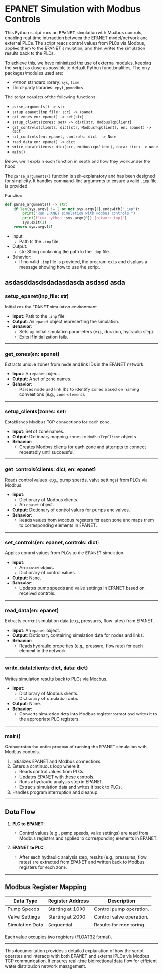 # EPANET Simulation with Modbus Controls

This Python script runs an EPANET simulation with Modbus controls, enabling real-time interaction between the EPANET model/network and external PLCs. The script reads control values from PLCs via Modbus, applies them to the EPANET simulation, and then writes the simulation results back to the PLCs.

To achieve this, we have minimized the use of external modules, keeping the script as close as possible to default Python functionalities. The only packages/modules used are:

- Python standard library: `sys`, `time`
- Third-party libraries: `epyt`, `pymodbus`

The script consists of the following functions:

- `parse_arguments() -> str`
- `setup_epanet(inp_file: str) -> epanet`
- `get_zones(en: epanet) -> set[str]`
- `setup_clients(zones: set) -> dict[str, ModbusTcpClient]`
- `get_controls(clients: dict[str, ModbusTcpClient], en: epanet) -> dict`
- `set_controls(en: epanet, controls: dict) -> None`
- `read_data(en: epanet) -> dict`
- `write_data(clients: dict[str, ModbusTcpClient], data: dict) -> None`
- `main()`

Below, we'll explain each function in depth and how they work under the hood.

The `parse_arguments()` function is self-explanatory and has been designed for simplicity. It handles command-line arguments to ensure a valid `.inp` file is provided.

Function:

```python
def parse_arguments() -> str:
    if len(sys.argv) != 2 or not sys.argv[1].endswith(".inp"):
        print("Run EPANET simulation with Modbus controls.")
        print(f">>> python {sys.argv[0]} [network.inp]")
        sys.exit(1)
    return sys.argv[1]
```

- Input:
    - Path to the `.inp` file.
- Output:
    - str: String containing the path to the `.inp` file.
- Behavior:
    - If no valid `.inp` file is provided, the program exits and displays a message showing how to use the script.




asdasddasdsdadasdasda
asdasd
asda
---

### setup_epanet(inp_file: str)
Initializes the EPANET simulation environment.

- **Input**: Path to the `.inp` file.
- **Output**: An `epanet` object representing the simulation.
- **Behavior**:
  - Sets up initial simulation parameters (e.g., duration, hydraulic step).
  - Exits if initialization fails.

---

### get_zones(en: epanet)
Extracts unique zones from node and link IDs in the EPANET network.

- **Input**: An `epanet` object.
- **Output**: A set of zone names.
- **Behavior**:
  - Parses node and link IDs to identify zones based on naming conventions (e.g., `zone-element`).

---

### setup_clients(zones: set)
Establishes Modbus TCP connections for each zone.

- **Input**: Set of zone names.
- **Output**: Dictionary mapping zones to `ModbusTcpClient` objects.
- **Behavior**:
  - Creates Modbus clients for each zone and attempts to connect repeatedly until successful.

---

### get_controls(clients: dict, en: epanet)
Reads control values (e.g., pump speeds, valve settings) from PLCs via Modbus.

- **Input**:
  - Dictionary of Modbus clients.
  - An `epanet` object.
- **Output**: Dictionary of control values for pumps and valves.
- **Behavior**:
  - Reads values from Modbus registers for each zone and maps them to corresponding elements in EPANET.

---

### set_controls(en: epanet, controls: dict)
Applies control values from PLCs to the EPANET simulation.

- **Input**:
  - An `epanet` object.
  - Dictionary of control values.
- **Output**: None.
- **Behavior**:
  - Updates pump speeds and valve settings in EPANET based on received controls.

---

### read_data(en: epanet)
Extracts current simulation data (e.g., pressures, flow rates) from EPANET.

- **Input**: An `epanet` object.
- **Output**: Dictionary containing simulation data for nodes and links.
- **Behavior**:
  - Reads hydraulic properties (e.g., pressure, flow rate) for each element in the network.

---

### write_data(clients: dict, data: dict)
Writes simulation results back to PLCs via Modbus.

- **Input**:
  - Dictionary of Modbus clients.
  - Dictionary of simulation data.
- **Output**: None.
- **Behavior**:
  - Converts simulation data into Modbus register format and writes it to the appropriate PLC registers.

---

### main()
Orchestrates the entire process of running the EPANET simulation with Modbus controls.

1. Initializes EPANET and Modbus connections.
2. Enters a continuous loop where it:
   - Reads control values from PLCs.
   - Updates EPANET with these controls.
   - Runs a hydraulic analysis step in EPANET.
   - Extracts simulation data and writes it back to PLCs.
3. Handles program interruption and cleanup.

---

## Data Flow

1. **PLC to EPANET**:
   - Control values (e.g., pump speeds, valve settings) are read from Modbus registers and applied to corresponding elements in EPANET.

2. **EPANET to PLC**:
   - After each hydraulic analysis step, results (e.g., pressures, flow rates) are extracted from EPANET and written back to Modbus registers for each zone.

---

## Modbus Register Mapping

| Data Type       | Register Address | Description              |
|------------------|------------------|--------------------------|
| Pump Speeds      | Starting at 1000 | Control pump operation.  |
| Valve Settings   | Starting at 2000 | Control valve operation. |
| Simulation Data  | Sequential       | Results for monitoring.  |

Each value occupies two registers (FLOAT32 format).

---

This documentation provides a detailed explanation of how the script operates and interacts with both EPANET and external PLCs via Modbus TCP communication. It ensures real-time bidirectional data flow for efficient water distribution network management.
